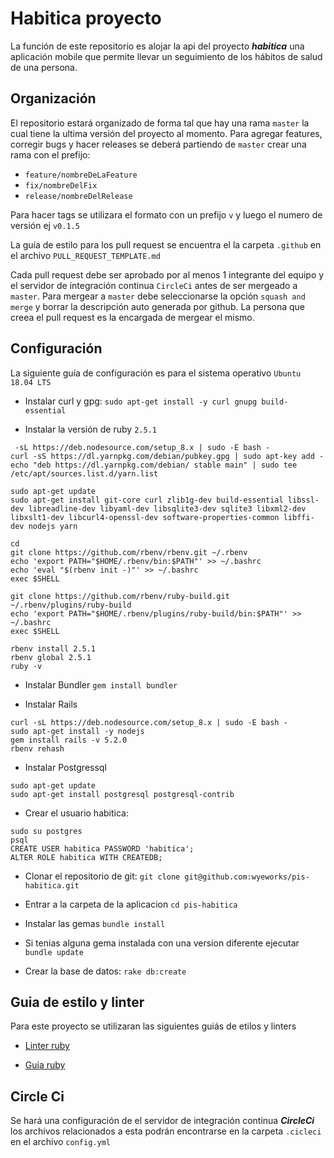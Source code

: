 # Habitica proyecto 

La función de este repositorio es alojar la api del proyecto ***habitica*** una aplicación mobile que permite llevar un seguimiento de los hábitos de salud de una persona.


## Organización

El repositorio estará organizado de forma tal que hay una rama `master` la cual tiene la ultima versión del proyecto al momento. Para agregar features, corregir bugs y  hacer releases se deberá partiendo de `master` crear una rama con el prefijo:

* `feature/nombreDeLaFeature`
* `fix/nombreDelFix`
* `release/nombreDelRelease`

Para hacer tags se utilizara el formato con un prefijo `v` y luego el numero de versión ej `v0.1.5`

La guía de estilo para los pull request se encuentra el la carpeta `.github` en el archivo `PULL_REQUEST_TEMPLATE.md`

Cada pull request debe ser aprobado por al menos 1 integrante del equipo y el servidor de integración continua `CircleCi` antes de ser mergeado a `master`. Para mergear a `master` debe seleccionarse la opción `squash and merge` y borrar la descripción auto generada por github. La persona que creea el pull request es la encargada de mergear el mismo.


## Configuración

La siguiente guía de configuración es para el sistema operativo `Ubuntu 18.04 LTS`

* Instalar curl y gpg: `sudo apt-get install -y curl gnupg build-essential`

* Instalar la versión de ruby `2.5.1`

``` 
 -sL https://deb.nodesource.com/setup_8.x | sudo -E bash -
curl -sS https://dl.yarnpkg.com/debian/pubkey.gpg | sudo apt-key add -
echo "deb https://dl.yarnpkg.com/debian/ stable main" | sudo tee /etc/apt/sources.list.d/yarn.list

sudo apt-get update
sudo apt-get install git-core curl zlib1g-dev build-essential libssl-dev libreadline-dev libyaml-dev libsqlite3-dev sqlite3 libxml2-dev libxslt1-dev libcurl4-openssl-dev software-properties-common libffi-dev nodejs yarn 

cd
git clone https://github.com/rbenv/rbenv.git ~/.rbenv
echo 'export PATH="$HOME/.rbenv/bin:$PATH"' >> ~/.bashrc
echo 'eval "$(rbenv init -)"' >> ~/.bashrc
exec $SHELL

git clone https://github.com/rbenv/ruby-build.git ~/.rbenv/plugins/ruby-build
echo 'export PATH="$HOME/.rbenv/plugins/ruby-build/bin:$PATH"' >> ~/.bashrc
exec $SHELL

rbenv install 2.5.1
rbenv global 2.5.1
ruby -v
```

* Instalar Bundler `gem install bundler`

* Instalar Rails
```
curl -sL https://deb.nodesource.com/setup_8.x | sudo -E bash -
sudo apt-get install -y nodejs
gem install rails -v 5.2.0
rbenv rehash
```

* Instalar Postgressql
```
sudo apt-get update
sudo apt-get install postgresql postgresql-contrib
```

* Crear el usuario habitica:
 ```
sudo su postgres
psql
CREATE USER habitica PASSWORD 'habitica';
ALTER ROLE habitica WITH CREATEDB;
```

* Clonar el repositorio de git: `git clone git@github.com:wyeworks/pis-habitica.git`

* Entrar a la carpeta de la aplicacion `cd pis-habitica`

* Instalar las gemas `bundle install`

* Si tenias alguna gema instalada con una version diferente ejecutar `bundle update`

* Crear la base de datos: `rake db:create`


## Guia de estilo y linter

Para este proyecto se utilizaran las siguientes guiás de etilos y linters 

* [Linter ruby](https://github.com/rubocop-hq/rubocop)

* [Guia ruby](https://github.com/rubocop-hq/rails-style-guide)


## Circle Ci 

Se hará una configuración de el servidor de integración continua ***CircleCi*** los archivos relacionados a esta podrán encontrarse en la carpeta `.cicleci` en el archivo `config.yml`
